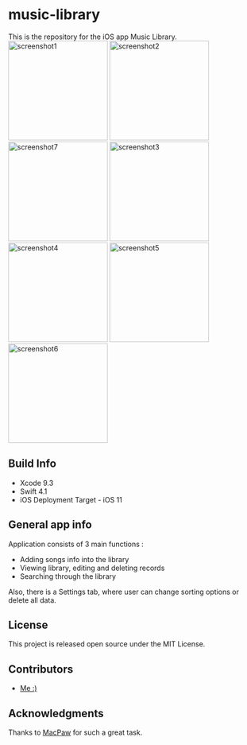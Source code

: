 # music-library
This is the repository for the iOS app Music Library. <br>
<img src="https://user-images.githubusercontent.com/31819391/39645648-bd0b7880-4fe1-11e8-8c2d-8a249fcb3588.png" alt="screenshot1" height="200px">
<img src="https://user-images.githubusercontent.com/31819391/39646628-bc6f3288-4fe4-11e8-8411-c18f1f2a1076.png" alt="screenshot2" height="200px">
<img src="https://user-images.githubusercontent.com/31819391/39647125-5d5e289c-4fe6-11e8-8b13-18de1f29b2db.png" alt="screenshot7" height="200px">
<img src="https://user-images.githubusercontent.com/31819391/39646629-bc8ce18e-4fe4-11e8-9c5b-34dc3e96404c.png" alt="screenshot3" height="200px">
<img src="https://user-images.githubusercontent.com/31819391/39646626-bc33c374-4fe4-11e8-8050-40f4e668a18f.png" alt="screenshot4" height="200px">
<img src="https://user-images.githubusercontent.com/31819391/39646627-bc51ea66-4fe4-11e8-9c7d-0041e861dd29.png" alt="screenshot5" height="200px">
<img src="https://user-images.githubusercontent.com/31819391/39646624-bc11adb6-4fe4-11e8-886a-6424ab0b3c76.png" alt="screenshot6" height="200px">


## Build Info

- Xcode 9.3
- Swift 4.1
- iOS Deployment Target - iOS 11

## General app info

Application consists of 3 main functions :

- Adding songs info into the library
- Viewing library, editing and deleting records
- Searching through the library

Also, there is a Settings tab, where user can change sorting options or delete all data.

## License

This project is released open source under the MIT License.

## Contributors

- [Me :)](https://github.com/bohdanpodvirnyi)

## Acknowledgments

Thanks to [MacPaw](https://github.com/MacPaw) for such a great task.
